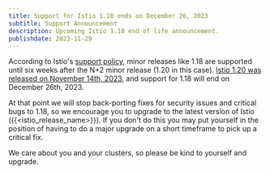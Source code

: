 ```yaml
---
title: Support for Istio 1.18 ends on December 26, 2023
subtitle: Support Announcement
description: Upcoming Istio 1.18 end of life announcement.
publishdate: 2023-11-29
---
```


According to Istio's [support policy](/pt-br/docs/releases/supported-releases#support-policy), minor releases like 1.18 are supported until six weeks after the N+2 minor release (1.20 in this case). [Istio 1.20 was released on November 14th, 2023](/pt-br/news/releases/1.20.x/announcing-1.20/), and support for 1.18 will end on December 26th, 2023.

At that point we will stop back-porting fixes for security issues and critical bugs to 1.18, so we encourage you to upgrade to the latest version of Istio ({{<istio_release_name>}}). If you don't do this you may put yourself in the position of having to do a major upgrade on a short timeframe to pick up a critical fix.

We care about you and your clusters, so please be kind to yourself and upgrade.
